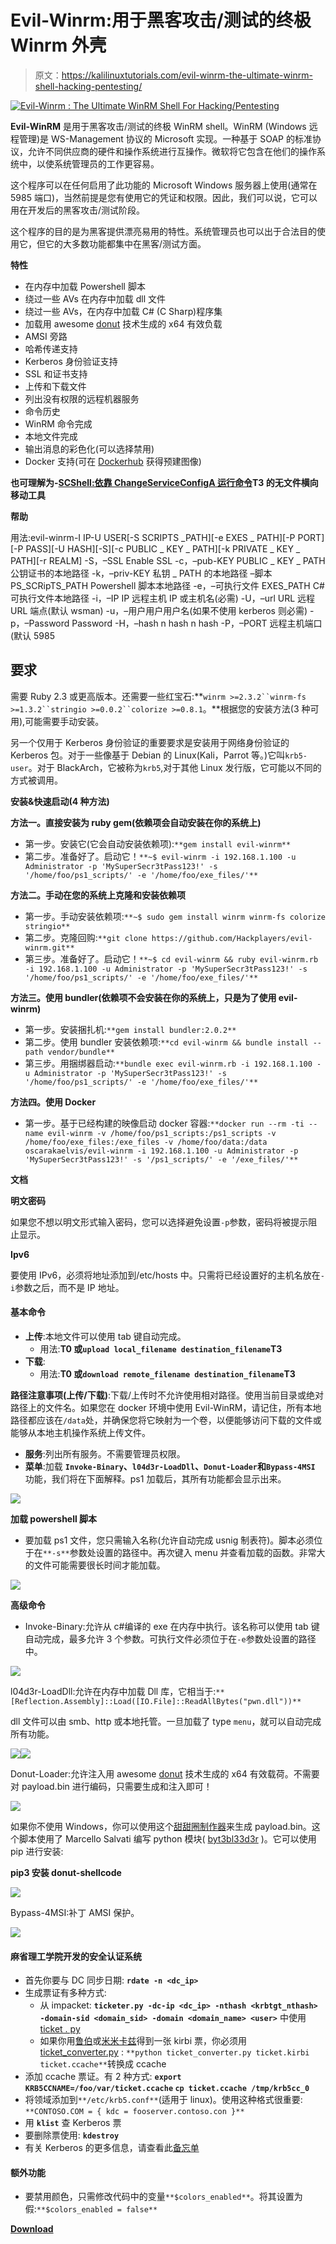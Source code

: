 # Evil-Winrm:用于黑客攻击/测试的终极 Winrm 外壳

> 原文：<https://kalilinuxtutorials.com/evil-winrm-the-ultimate-winrm-shell-hacking-pentesting/>

[![Evil-Winrm : The Ultimate WinRM Shell For Hacking/Pentesting](img/e324db93c32fed5876f360be6f79f925.png "Evil-Winrm : The Ultimate WinRM Shell For Hacking/Pentesting")](https://1.bp.blogspot.com/-4qQ6pwAqaJs/Xdgggyf61vI/AAAAAAAADjw/HjBZs9nNu8cuhfvqWGosM4ZbLb2jtmBMwCLcBGAsYHQ/s1600/Documentation-1%25281%2529.png)

**Evil-WinRM** 是用于黑客攻击/测试的终极 WinRM shell。WinRM (Windows 远程管理)是 WS-Management 协议的 Microsoft 实现。一种基于 SOAP 的标准协议，允许不同供应商的硬件和操作系统进行互操作。微软将它包含在他们的操作系统中，以使系统管理员的工作更容易。

这个程序可以在任何启用了此功能的 Microsoft Windows 服务器上使用(通常在 5985 端口)，当然前提是您有使用它的凭证和权限。因此，我们可以说，它可以用在开发后的黑客攻击/测试阶段。

这个程序的目的是为黑客提供漂亮易用的特性。系统管理员也可以出于合法目的使用它，但它的大多数功能都集中在黑客/测试方面。

**特性**

*   在内存中加载 Powershell 脚本
*   绕过一些 AVs 在内存中加载 dll 文件
*   绕过一些 AVs，在内存中加载 C# (C Sharp)程序集
*   加载用 awesome [donut](https://github.com/TheWover/donut) 技术生成的 x64 有效负载
*   AMSI 旁路
*   哈希传递支持
*   Kerberos 身份验证支持
*   SSL 和证书支持
*   上传和下载文件
*   列出没有权限的远程机器服务
*   命令历史
*   WinRM 命令完成
*   本地文件完成
*   输出消息的彩色化(可以选择禁用)
*   Docker 支持(可在 [Dockerhub](https://hub.docker.com/r/oscarakaelvis/evil-winrm) 获得预建图像)

**也可理解为-[SCShell:依靠 ChangeServiceConfigA 运行命令](https://kalilinuxtutorials.com/scshell/)T3 的无文件横向移动工具**

**帮助**

用法:evil-winrm-I IP-U USER[-S SCRIPTS _PATH][-e EXES _ PATH][-P PORT][-P PASS][-U HASH][-S][-c PUBLIC _ KEY _ PATH][-k PRIVATE _ KEY _ PATH][-r REALM]
-S，–SSL Enable SSL
-c，–pub-KEY PUBLIC _ KEY _ PATH 公钥证书的本地路径
-k，–priv-KEY 私钥 _ PATH 的本地路径 –脚本 PS_SCRipTS_PATH Powershell 脚本本地路径
-e，–可执行文件 EXES_PATH C#可执行文件本地路径
-i，–IP IP 远程主机 IP 或主机名(必需)
-U，–url URL 远程 URL 端点(默认 wsman)
-u，–用户用户用户名(如果不使用 kerberos 则必需)
-p，–Password Password
-H，–hash n hash n hash
-P，–PORT 远程主机端口(默认 5985

## 要求

需要 Ruby 2.3 或更高版本。还需要一些红宝石:**`winrm >=2.3.2``winrm-fs >=1.3.2``stringio >=0.0.2``colorize >=0.8.1`。**根据您的安装方法(3 种可用),可能需要手动安装。

另一个仅用于 Kerberos 身份验证的重要要求是安装用于网络身份验证的 Kerberos 包。对于一些像基于 Debian 的 Linux(Kali，Parrot 等。)它叫`krb5-user`。对于 BlackArch，它被称为`krb5`,对于其他 Linux 发行版，它可能以不同的方式被调用。

**安装&快速启动(4 种方法)**

**方法一。直接安装为 ruby gem(依赖项会自动安装在你的系统上)**

*   第一步。安装它(它会自动安装依赖项):`**gem install evil-winrm**`
*   第二步。准备好了。启动它！`**~$ evil-winrm -i 192.168.1.100 -u Administrator -p 'MySuperSecr3tPass123!' -s '/home/foo/ps1_scripts/' -e '/home/foo/exe_files/'**`

**方法二。手动在您的系统上克隆和安装依赖项**

*   第一步。手动安装依赖项:`**~$ sudo gem install winrm winrm-fs colorize stringio**`
*   第二步。克隆回购:`**git clone https://github.com/Hackplayers/evil-winrm.git**`
*   第三步。准备好了。启动它！`**~$ cd evil-winrm && ruby evil-winrm.rb -i 192.168.1.100 -u Administrator -p 'MySuperSecr3tPass123!' -s '/home/foo/ps1_scripts/' -e '/home/foo/exe_files/'**`

**方法三。使用 bundler(依赖项不会安装在你的系统上，只是为了使用 evil-winrm)**

*   第一步。安装捆扎机:`**gem install bundler:2.0.2**`
*   第二步。使用 bundler 安装依赖项:`**cd evil-winrm && bundle install --path vendor/bundle**`
*   第三步。用捆绑器启动:`**bundle exec evil-winrm.rb -i 192.168.1.100 -u Administrator -p 'MySuperSecr3tPass123!' -s '/home/foo/ps1_scripts/' -e '/home/foo/exe_files/'**`

**方法四。使用 Docker**

*   第一步。基于已经构建的映像启动 docker 容器:`**docker run --rm -ti --name evil-winrm -v /home/foo/ps1_scripts:/ps1_scripts -v /home/foo/exe_files:/exe_files -v /home/foo/data:/data oscarakaelvis/evil-winrm -i 192.168.1.100 -u Administrator -p 'MySuperSecr3tPass123!' -s '/ps1_scripts/' -e '/exe_files/'**`

**文档**

**明文密码**

如果您不想以明文形式输入密码，您可以选择避免设置`-p`参数，密码将被提示阻止显示。

**Ipv6**

要使用 IPv6，必须将地址添加到/etc/hosts 中。只需将已经设置好的主机名放在`-i`参数之后，而不是 IP 地址。

#### 基本命令

*   **上传**:本地文件可以使用 tab 键自动完成。
    *   用法:**T0 或`upload local_filename destination_filename`T3**
*   **下载**:
    *   用法:**T0 或`download remote_filename destination_filename`T3**

**路径注意事项(上传/下载)**:下载/上传时不允许使用相对路径。使用当前目录或绝对路径上的文件名。如果您在 docker 环境中使用 Evil-WinRM，请记住，所有本地路径都应该在`/data`处，并确保您将它映射为一个卷，以便能够访问下载的文件或能够从本地主机操作系统上传文件。

*   **服务**:列出所有服务。不需要管理员权限。
*   **菜单**:加载 **`Invoke-Binary`、`l04d3r-LoadDll`、`Donut-Loader`和`Bypass-4MSI`** 功能，我们将在下面解释。ps1 加载后，其所有功能都会显示出来。

![](img/67c29fbfd729e8a12ed871f8dfa85fb1.png)

**加载 powershell 脚本**

*   要加载 ps1 文件，您只需输入名称(允许自动完成 usnig 制表符)。脚本必须位于在`**-s**`参数处设置的路径中。再次键入 menu 并查看加载的函数。非常大的文件可能需要很长时间才能加载。

![](img/7c7806908f5f4030d0367102c83e0bf1.png)

**高级命令**

*   Invoke-Binary:允许从 c#编译的 exe 在内存中执行。该名称可以使用 tab 键自动完成，最多允许 3 个参数。可执行文件必须位于在`-e`参数处设置的路径中。

![](img/32cf466a68d63d11b19c911073cecc1a.png)

l04d3r-LoadDll:允许在内存中加载 Dll 库，它相当于:`**[Reflection.Assembly]::Load([IO.File]::ReadAllBytes("pwn.dll"))**`

dll 文件可以由 smb、http 或本地托管。一旦加载了 type `menu`，就可以自动完成所有功能。

![](img/13159fe4c3fdce7d2075fbf8bf577864.png)![](img/ac6339226a246ce82e6b0d5606f5210b.png)

Donut-Loader:允许注入用 awesome [donut](https://github.com/TheWover/donut) 技术生成的 x64 有效载荷。不需要对 payload.bin 进行编码，只需要生成和注入即可！

![](img/acf7fee095ee00ee78315b731f361326.png)

如果你不使用 Windows，你可以使用这个[甜甜圈制作器](https://github.com/Hackplayers/Salsa-tools/blob/master/Donut-Maker/donut-maker.py)来生成 payload.bin。这个脚本使用了 Marcello Salvati 编写 python 模块( [byt3bl33d3r](https://twitter.com/byt3bl33d3r) )。它可以使用 pip 进行安装:

**pip3 安装 donut-shellcode**

![](img/151cb0219eddd1dbb733dc91badbd102.png)

Bypass-4MSI:补丁 AMSI 保护。

![](img/c18d38d3925c0ceed3f2896db6088f1e.png)

#### 麻省理工学院开发的安全认证系统

*   首先你要与 DC 同步日期: **`rdate -n <dc_ip>`**
*   生成票证有多种方式:
    *   从 impacket: **`ticketer.py -dc-ip <dc_ip> -nthash <krbtgt_nthash> -domain-sid <domain_sid> -domain <domain_name> <user>`** 中使用[ticket . py](https://github.com/SecureAuthCorp/impacket/blob/master/examples/ticketer.py)
    *   如果你用[鲁伯](https://github.com/GhostPack/Rubeus)或[米米卡兹](https://github.com/gentilkiwi/mimikatz)得到一张 kirbi 票，你必须用 [ticket_converter.py](https://github.com/Zer1t0/ticket_converter) : `**python ticket_converter.py ticket.kirbi ticket.ccache**`转换成 ccache
*   添加 ccache 票证。有 2 种方式: **`export KRB5CCNAME=/foo/var/ticket.ccache` `cp ticket.ccache /tmp/krb5cc_0`**
*   将领域添加到`**/etc/krb5.conf**`(适用于 linux)。使用这种格式很重要: `**CONTOSO.COM = { kdc = fooserver.contoso.con }**`
*   用 **`klist`** 查 Kerberos 票
*   要删除票使用: **`kdestroy`**
*   有关 Kerberos 的更多信息，请查看此[备忘单](https://gist.github.com/TarlogicSecurity/2f221924fef8c14a1d8e29f3cb5c5c4a)

#### 额外功能

*   要禁用颜色，只需修改代码中的变量`**$colors_enabled**`。将其设置为假:`**$colors_enabled = false**`

[**Download**](https://github.com/Hackplayers/evil-winrm)